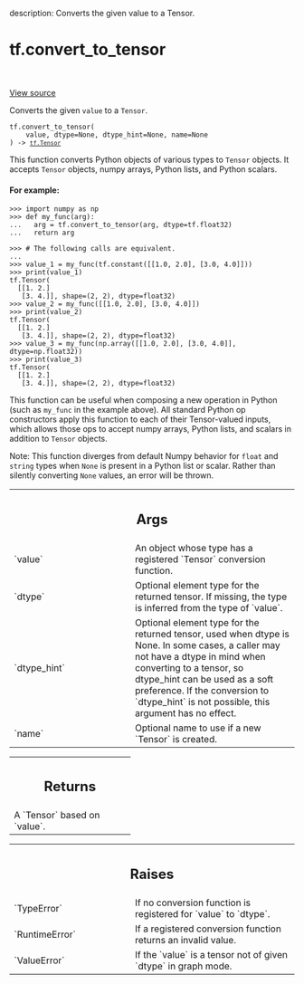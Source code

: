 description: Converts the given value to a Tensor.

<div itemscope itemtype="http://developers.google.com/ReferenceObject">
<meta itemprop="name" content="tf.convert_to_tensor" />
<meta itemprop="path" content="Stable" />
</div>

# tf.convert_to_tensor

<!-- Insert buttons and diff -->

<table class="tfo-notebook-buttons tfo-api nocontent" align="left">

</table>

<a target="_blank" class="external" href="/code/stable/tensorflow/python/framework/tensor_conversion.py">View source</a>



Converts the given `value` to a `Tensor`.


<pre class="devsite-click-to-copy prettyprint lang-py tfo-signature-link">
<code>tf.convert_to_tensor(
    value, dtype=None, dtype_hint=None, name=None
) -> <a href="../tf/Tensor.md"><code>tf.Tensor</code></a>
</code></pre>



<!-- Placeholder for "Used in" -->

This function converts Python objects of various types to `Tensor`
objects. It accepts `Tensor` objects, numpy arrays, Python lists,
and Python scalars.

#### For example:



```
>>> import numpy as np
>>> def my_func(arg):
...   arg = tf.convert_to_tensor(arg, dtype=tf.float32)
...   return arg
```

```
>>> # The following calls are equivalent.
...
>>> value_1 = my_func(tf.constant([[1.0, 2.0], [3.0, 4.0]]))
>>> print(value_1)
tf.Tensor(
  [[1. 2.]
   [3. 4.]], shape=(2, 2), dtype=float32)
>>> value_2 = my_func([[1.0, 2.0], [3.0, 4.0]])
>>> print(value_2)
tf.Tensor(
  [[1. 2.]
   [3. 4.]], shape=(2, 2), dtype=float32)
>>> value_3 = my_func(np.array([[1.0, 2.0], [3.0, 4.0]], dtype=np.float32))
>>> print(value_3)
tf.Tensor(
  [[1. 2.]
   [3. 4.]], shape=(2, 2), dtype=float32)
```

This function can be useful when composing a new operation in Python
(such as `my_func` in the example above). All standard Python op
constructors apply this function to each of their Tensor-valued
inputs, which allows those ops to accept numpy arrays, Python lists,
and scalars in addition to `Tensor` objects.

Note: This function diverges from default Numpy behavior for `float` and
  `string` types when `None` is present in a Python list or scalar. Rather
  than silently converting `None` values, an error will be thrown.

<!-- Tabular view -->
 <table class="responsive fixed orange">
<colgroup><col width="214px"><col></colgroup>
<tr><th colspan="2"><h2 class="add-link">Args</h2></th></tr>

<tr>
<td>
`value`<a id="value"></a>
</td>
<td>
An object whose type has a registered `Tensor` conversion function.
</td>
</tr><tr>
<td>
`dtype`<a id="dtype"></a>
</td>
<td>
Optional element type for the returned tensor. If missing, the type
is inferred from the type of `value`.
</td>
</tr><tr>
<td>
`dtype_hint`<a id="dtype_hint"></a>
</td>
<td>
Optional element type for the returned tensor, used when dtype
is None. In some cases, a caller may not have a dtype in mind when
converting to a tensor, so dtype_hint can be used as a soft preference. If
the conversion to `dtype_hint` is not possible, this argument has no
effect.
</td>
</tr><tr>
<td>
`name`<a id="name"></a>
</td>
<td>
Optional name to use if a new `Tensor` is created.
</td>
</tr>
</table>



<!-- Tabular view -->
 <table class="responsive fixed orange">
<colgroup><col width="214px"><col></colgroup>
<tr><th colspan="2"><h2 class="add-link">Returns</h2></th></tr>
<tr class="alt">
<td colspan="2">
A `Tensor` based on `value`.
</td>
</tr>

</table>



<!-- Tabular view -->
 <table class="responsive fixed orange">
<colgroup><col width="214px"><col></colgroup>
<tr><th colspan="2"><h2 class="add-link">Raises</h2></th></tr>

<tr>
<td>
`TypeError`<a id="TypeError"></a>
</td>
<td>
If no conversion function is registered for `value` to `dtype`.
</td>
</tr><tr>
<td>
`RuntimeError`<a id="RuntimeError"></a>
</td>
<td>
If a registered conversion function returns an invalid value.
</td>
</tr><tr>
<td>
`ValueError`<a id="ValueError"></a>
</td>
<td>
If the `value` is a tensor not of given `dtype` in graph mode.
</td>
</tr>
</table>

